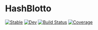 # HashBlotto

[![Stable](https://img.shields.io/badge/docs-stable-blue.svg)](https://mmcmanus1.github.io/HashBlotto.jl/stable/)
[![Dev](https://img.shields.io/badge/docs-dev-blue.svg)](https://mmcmanus1.github.io/HashBlotto.jl/dev/)
[![Build Status](https://github.com/mmcmanus1/HashBlotto.jl/actions/workflows/CI.yml/badge.svg?branch=main)](https://github.com/mmcmanus1/HashBlotto.jl/actions/workflows/CI.yml?query=branch%3Amain)
[![Coverage](https://codecov.io/gh/mmcmanus1/HashBlotto.jl/branch/main/graph/badge.svg)](https://codecov.io/gh/mmcmanus1/HashBlotto.jl)
